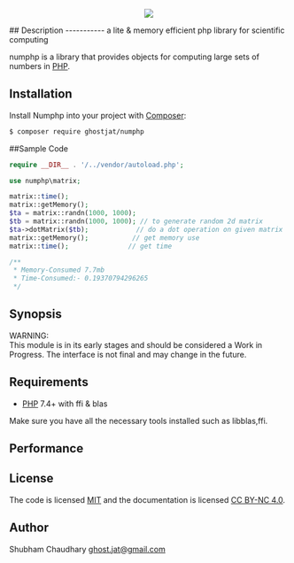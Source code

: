 <p align="center">
  <img src="https://github.com/ghostjat/numphp/blob/main/numphp.png">
</p>
## Description
   -----------
a lite &amp; memory efficient  php library for scientific computing

numphp is a library that provides objects for computing large sets of numbers in [PHP](https://php.net).

## Installation
Install Numphp into your project with [Composer](https://getcomposer.org/):
```sh
$ composer require ghostjat/numphp
```
##Sample Code
```php
require __DIR__ . '/../vendor/autoload.php';

use numphp\matrix;

matrix::time();
matrix::getMemory();
$ta = matrix::randn(1000, 1000);    
$tb = matrix::randn(1000, 1000); // to generate random 2d matrix
$ta->dotMatrix($tb);            // do a dot operation on given matrix
matrix::getMemory();           // get memory use
matrix::time();               // get time

/**
 * Memory-Consumed 7.7mb
 * Time-Consumed:- 0.19370794296265
 */
```
Synopsis
--------
WARNING:  
This module is in its early stages and should be considered a Work in Progress.
The interface is not final and may change in the future. 

## Requirements
- [PHP](https://php.net) 7.4+ with ffi & blas

Make sure you have all the necessary tools installed such as libblas,ffi.

## Performance

## License
The code is licensed [MIT](LICENSE) and the documentation is licensed [CC BY-NC 4.0](https://creativecommons.org/licenses/by-nc/4.0/).

Author
------
Shubham Chaudhary <ghost.jat@gmail.com>